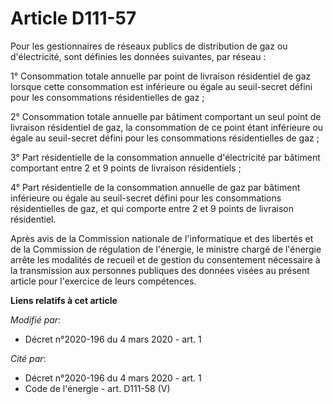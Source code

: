 # Article D111-57

Pour les gestionnaires de réseaux publics de distribution de gaz ou d'électricité, sont définies les données suivantes, par
réseau :

1° Consommation totale annuelle par point de livraison résidentiel de gaz lorsque cette consommation est inférieure ou égale
au seuil-secret défini pour les consommations résidentielles de gaz ;

2° Consommation totale annuelle par bâtiment comportant un seul point de livraison résidentiel de gaz, la consommation de ce
point étant inférieure ou égale au seuil-secret défini pour les consommations résidentielles de gaz ;

3° Part résidentielle de la consommation annuelle d'électricité par bâtiment comportant entre 2 et 9 points de livraison
résidentiels ;

4° Part résidentielle de la consommation annuelle de gaz par bâtiment inférieure ou égale au seuil-secret défini pour les
consommations résidentielles de gaz, et qui comporte entre 2 et 9 points de livraison résidentiel.

Après avis de la Commission nationale de l'informatique et des libertés et de la Commission de régulation de l'énergie, le
ministre chargé de l'énergie arrête les modalités de recueil et de gestion du consentement nécessaire à la transmission aux
personnes publiques des données visées au présent article pour l'exercice de leurs compétences.

**Liens relatifs à cet article**

_Modifié par_:

  - Décret n°2020-196 du 4 mars 2020 - art. 1

_Cité par_:

  - Décret n°2020-196 du 4 mars 2020 - art. 1
  - Code de l'énergie - art. D111-58 (V)
